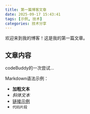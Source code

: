 ```yaml
---
title: 第一篇博客文章
date: 2025-09-17 15:43:41
tags: [示例, 技术]
categories: 技术分享
---
```


欢迎来到我的博客！这是我的第一篇文章。

## 文章内容
codeBuddy的一次尝试...

Markdown语法示例：
- **加粗文本**
- *斜体文本*
- [链接示例](https://example.com)
- `代码片段`